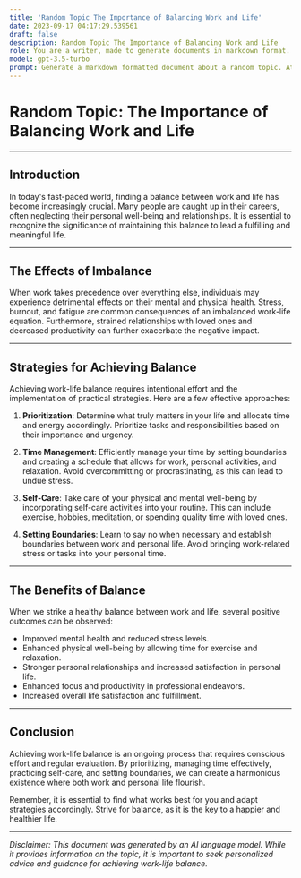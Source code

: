 ```yaml
---
title: 'Random Topic The Importance of Balancing Work and Life'
date: 2023-09-17 04:17:29.539561
draft: false
description: Random Topic The Importance of Balancing Work and Life
role: You are a writer, made to generate documents in markdown format. It is very important that all of the documents you generate are in valid markdown format.
model: gpt-3.5-turbo
prompt: Generate a markdown formatted document about a random topic. At the bottom, include a disclaimer explaining that the document was generated by you. The first line of the document should be the title. Make sure that the entire document is in proper markdown format, using a mix of various tags to make the document visually appealing.
---
```


# Random Topic: The Importance of Balancing Work and Life

---

## Introduction

In today's fast-paced world, finding a balance between work and life has become increasingly crucial. Many people are caught up in their careers, often neglecting their personal well-being and relationships. It is essential to recognize the significance of maintaining this balance to lead a fulfilling and meaningful life.

---

## The Effects of Imbalance

When work takes precedence over everything else, individuals may experience detrimental effects on their mental and physical health. Stress, burnout, and fatigue are common consequences of an imbalanced work-life equation. Furthermore, strained relationships with loved ones and decreased productivity can further exacerbate the negative impact.

---

## Strategies for Achieving Balance

Achieving work-life balance requires intentional effort and the implementation of practical strategies. Here are a few effective approaches:

1. **Prioritization**: Determine what truly matters in your life and allocate time and energy accordingly. Prioritize tasks and responsibilities based on their importance and urgency.

2. **Time Management**: Efficiently manage your time by setting boundaries and creating a schedule that allows for work, personal activities, and relaxation. Avoid overcommitting or procrastinating, as this can lead to undue stress.

3. **Self-Care**: Take care of your physical and mental well-being by incorporating self-care activities into your routine. This can include exercise, hobbies, meditation, or spending quality time with loved ones.

4. **Setting Boundaries**: Learn to say no when necessary and establish boundaries between work and personal life. Avoid bringing work-related stress or tasks into your personal time.

---

## The Benefits of Balance

When we strike a healthy balance between work and life, several positive outcomes can be observed:

- Improved mental health and reduced stress levels.
- Enhanced physical well-being by allowing time for exercise and relaxation.
- Stronger personal relationships and increased satisfaction in personal life.
- Enhanced focus and productivity in professional endeavors.
- Increased overall life satisfaction and fulfillment.

---

## Conclusion

Achieving work-life balance is an ongoing process that requires conscious effort and regular evaluation. By prioritizing, managing time effectively, practicing self-care, and setting boundaries, we can create a harmonious existence where both work and personal life flourish.

Remember, it is essential to find what works best for you and adapt strategies accordingly. Strive for balance, as it is the key to a happier and healthier life.

---

*Disclaimer: This document was generated by an AI language model. While it provides information on the topic, it is important to seek personalized advice and guidance for achieving work-life balance.*